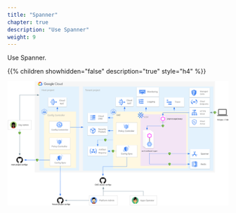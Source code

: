 ```yaml
---
title: "Spanner"
chapter: true
description: "Use Spanner"
weight: 9
---
```

Use Spanner.

{{% children showhidden="false" description="true" style="h4" %}}

![Online Boutique overview](/images/onlineboutique-overview.png?width=50pc)
